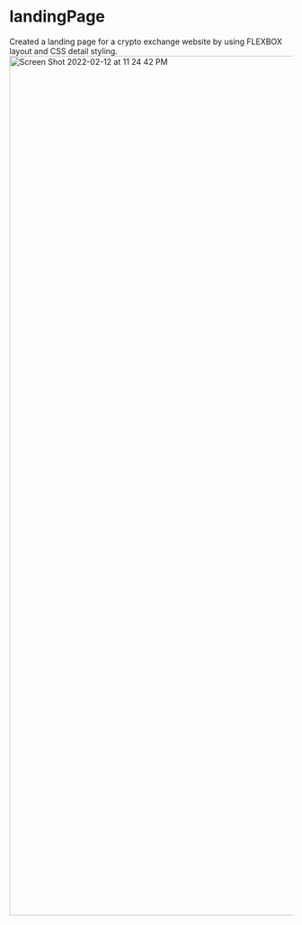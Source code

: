 # landingPage
Created a landing page for a crypto exchange website by using FLEXBOX layout and CSS detail styling.
<img width="1527" alt="Screen Shot 2022-02-12 at 11 24 42 PM" src="https://user-images.githubusercontent.com/72333011/153740078-51eaeeff-ed8d-4708-9dee-adcea246c495.png">

